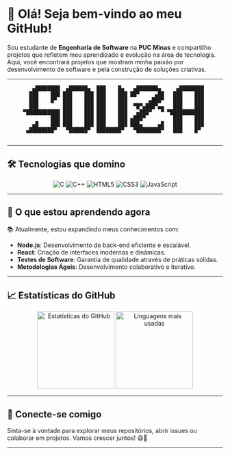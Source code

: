 # 👋 Olá! Seja bem-vindo ao meu GitHub!

Sou estudante de **Engenharia de Software** na **PUC Minas** e compartilho projetos que refletem meu aprendizado e evolução na área de tecnologia. Aqui, você encontrará projetos que mostram minha paixão por desenvolvimento de software e pela construção de soluções criativas.

---

<div align="center">

```text
   ▄████████  ▄██████▄  ███    █▄   ▄███████▄     ▄████████ 
  ███    ███ ███    ███ ███    ███ ██▀     ▄██   ███    ███ 
  ███    █▀  ███    ███ ███    ███       ▄███▀   ███    ███ 
  ███        ███    ███ ███    ███  ▀█▀▄███▀▄▄   ███    ███ 
▀███████████ ███    ███ ███    ███   ▄███▀   ▀ ▀███████████ 
         ███ ███    ███ ███    ███ ▄███▀         ███    ███ 
   ▄█    ███ ███    ███ ███    ███ ███▄     ▄█   ███    ███ 
 ▄████████▀   ▀██████▀  ████████▀   ▀████████▀   ███    █▀  
                                                             
```                                        

</div>

---

## 🛠️ Tecnologias que domino
<div align="center">
  <img src="https://img.shields.io/badge/-C-%2300599C?style=for-the-badge&logo=c&logoColor=white" alt="C"/>
  <img src="https://img.shields.io/badge/-C++-%2300599C?style=for-the-badge&logo=cplusplus&logoColor=white" alt="C++"/>
  <img src="https://img.shields.io/badge/-HTML5-%23E34F26?style=for-the-badge&logo=html5&logoColor=white" alt="HTML5"/>
  <img src="https://img.shields.io/badge/-CSS3-%231572B6?style=for-the-badge&logo=css3&logoColor=white" alt="CSS3"/>
  <img src="https://img.shields.io/badge/-JavaScript-%23F7DF1E?style=for-the-badge&logo=javascript&logoColor=black" alt="JavaScript"/>
</div>

---

## 🚀 O que estou aprendendo agora
📚 Atualmente, estou expandindo meus conhecimentos com:
- **Node.js**: Desenvolvimento de back-end eficiente e escalável.
- **React**: Criação de interfaces modernas e dinâmicas.
- **Testes de Software**: Garantia de qualidade através de práticas sólidas.
- **Metodologias Ágeis**: Desenvolvimento colaborativo e iterativo.

---

## 📈 Estatísticas do GitHub
<div align="center">
  <img height="180em" src="https://github-readme-stats.vercel.app/api?username=GabrielVSL&show_icons=true&theme=radical" alt="Estatísticas do GitHub"/>
  <img height="180em" src="https://github-readme-stats.vercel.app/api/top-langs/?username=GabrielVSL&layout=compact&theme=radical" alt="Linguagens mais usadas"/>
</div>

---

## 🌟 Conecte-se comigo
Sinta-se à vontade para explorar meus repositórios, abrir issues ou colaborar em projetos. Vamos crescer juntos! 😄🚀

---
